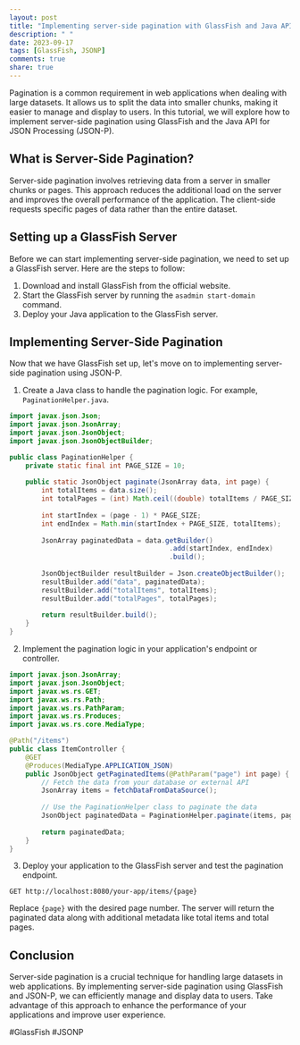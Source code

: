 ```yaml
---
layout: post
title: "Implementing server-side pagination with GlassFish and Java API for JSON Processing (JSON-P)"
description: " "
date: 2023-09-17
tags: [GlassFish, JSONP]
comments: true
share: true
---
```


Pagination is a common requirement in web applications when dealing with large datasets. It allows us to split the data into smaller chunks, making it easier to manage and display to users. In this tutorial, we will explore how to implement server-side pagination using GlassFish and the Java API for JSON Processing (JSON-P).

## What is Server-Side Pagination?

Server-side pagination involves retrieving data from a server in smaller chunks or pages. This approach reduces the additional load on the server and improves the overall performance of the application. The client-side requests specific pages of data rather than the entire dataset.

## Setting up a GlassFish Server

Before we can start implementing server-side pagination, we need to set up a GlassFish server. Here are the steps to follow:

1. Download and install GlassFish from the official website.
2. Start the GlassFish server by running the `asadmin start-domain` command.
3. Deploy your Java application to the GlassFish server.

## Implementing Server-Side Pagination

Now that we have GlassFish set up, let's move on to implementing server-side pagination using JSON-P.

1. Create a Java class to handle the pagination logic. For example, `PaginationHelper.java`.

```java
import javax.json.Json;
import javax.json.JsonArray;
import javax.json.JsonObject;
import javax.json.JsonObjectBuilder;

public class PaginationHelper {
    private static final int PAGE_SIZE = 10;
    
    public static JsonObject paginate(JsonArray data, int page) {
        int totalItems = data.size();
        int totalPages = (int) Math.ceil((double) totalItems / PAGE_SIZE);
        
        int startIndex = (page - 1) * PAGE_SIZE;
        int endIndex = Math.min(startIndex + PAGE_SIZE, totalItems);
        
        JsonArray paginatedData = data.getBuilder()
                                        .add(startIndex, endIndex)
                                        .build();
        
        JsonObjectBuilder resultBuilder = Json.createObjectBuilder();
        resultBuilder.add("data", paginatedData);
        resultBuilder.add("totalItems", totalItems);
        resultBuilder.add("totalPages", totalPages);
        
        return resultBuilder.build();
    }
}
```

2. Implement the pagination logic in your application's endpoint or controller.

```java
import javax.json.JsonArray;
import javax.json.JsonObject;
import javax.ws.rs.GET;
import javax.ws.rs.Path;
import javax.ws.rs.PathParam;
import javax.ws.rs.Produces;
import javax.ws.rs.core.MediaType;

@Path("/items")
public class ItemController {
    @GET
    @Produces(MediaType.APPLICATION_JSON)
    public JsonObject getPaginatedItems(@PathParam("page") int page) {
        // Fetch the data from your database or external API
        JsonArray items = fetchDataFromDataSource();
        
        // Use the PaginationHelper class to paginate the data
        JsonObject paginatedData = PaginationHelper.paginate(items, page);
        
        return paginatedData;
    }
}
```

3. Deploy your application to the GlassFish server and test the pagination endpoint.

```
GET http://localhost:8080/your-app/items/{page}
```

Replace `{page}` with the desired page number. The server will return the paginated data along with additional metadata like total items and total pages.

## Conclusion

Server-side pagination is a crucial technique for handling large datasets in web applications. By implementing server-side pagination using GlassFish and JSON-P, we can efficiently manage and display data to users. Take advantage of this approach to enhance the performance of your applications and improve user experience.

#GlassFish #JSONP